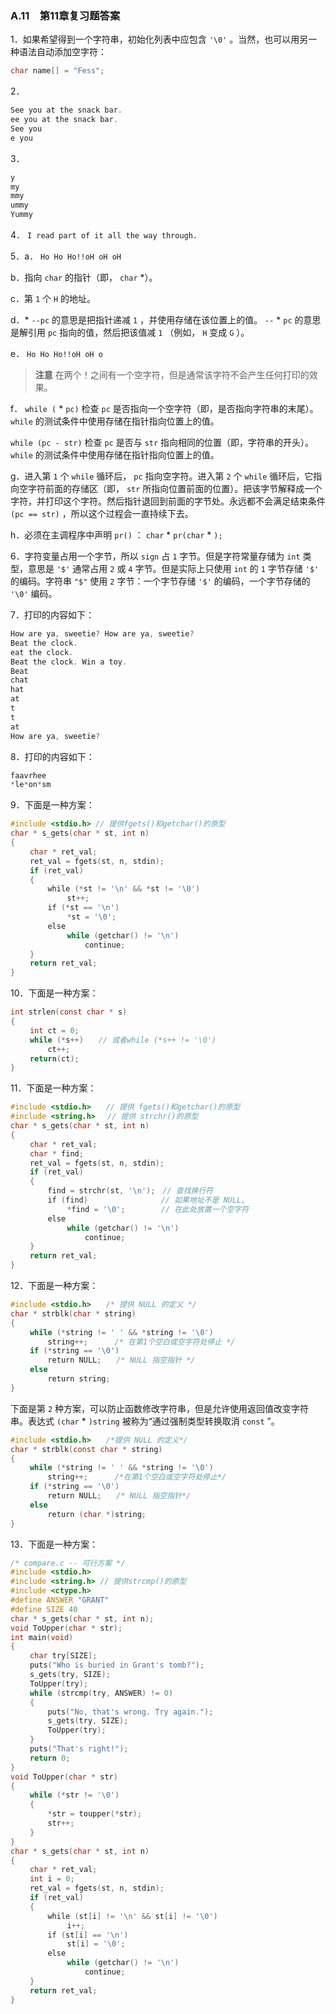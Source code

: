 ### A.11　第11章复习题答案

1．如果希望得到一个字符串，初始化列表中应包含 `'\0'` 。当然，也可以用另一种语法自动添加空字符：

```c
char name[] = "Fess";
```

2．

```c
See you at the snack bar.
ee you at the snack bar.
See you
e you
```

3．

```c
y
my
mmy
ummy
Yummy
```

4． `I read part of it all the way through.`

5．a． `Ho Ho Ho!!oH oH oH`

b．指向 `char` 的指针（即， `char`  *）。

c．第 `1` 个 `H` 的地址。

d．* `--pc` 的意思是把指针递减 `1` ，并使用存储在该位置上的值。 `--` * `pc` 的意思是解引用 `pc` 指向的值，然后把该值减 `1` （例如， `H` 变成 `G` ）。

e． `Ho Ho Ho!!oH oH o`

> **注意**
> 在两个！之间有一个空字符，但是通常该字符不会产生任何打印的效果。

f． `while (` * `pc)` 检查 `pc` 是否指向一个空字符（即，是否指向字符串的末尾）。 `while` 的测试条件中使用存储在指针指向位置上的值。

`while (pc - str)` 检查 `pc` 是否与 `str` 指向相同的位置（即，字符串的开头）。 `while` 的测试条件中使用存储在指针指向位置上的值。

g．进入第 `1` 个 `while` 循环后， `pc` 指向空字符。进入第 `2` 个 `while` 循环后，它指向空字符前面的存储区（即， `str` 所指向位置前面的位置）。把该字节解释成一个字符，并打印这个字符。然后指针退回到前面的字节处。永远都不会满足结束条件 `(pc == str)` ，所以这个过程会一直持续下去。

h．必须在主调程序中声明 `pr()` ： `char`  *  `pr(char`  * `);`

6．字符变量占用一个字节，所以 `sign` 占 `1` 字节。但是字符常量存储为 `int` 类型，意思是 `'$'` 通常占用 `2` 或 `4` 字节。但是实际上只使用 `int` 的 `1` 字节存储 `'$'` 的编码。字符串 `"$"` 使用 `2` 字节：一个字节存储 `'$'` 的编码，一个字节存储的 `'\0'` 编码。

7．打印的内容如下：

```c
How are ya, sweetie? How are ya, sweetie?
Beat the clock.
eat the clock.
Beat the clock. Win a toy.
Beat
chat
hat
at
t
t
at
How are ya, sweetie?
```

8．打印的内容如下：

```c
faavrhee
*le*on*sm
```

9．下面是一种方案：

```c
#include <stdio.h> // 提供fgets()和getchar()的原型
char * s_gets(char * st, int n)
{
　　 char * ret_val;
　　 ret_val = fgets(st, n, stdin);
　　 if (ret_val)
　　 {
　　　　　while (*st != '\n' && *st != '\0')
　　　　　　　 st++;
　　　　　if (*st == '\n')
　　　　　　　 *st = '\0';
　　　　　else
　　　　　　　 while (getchar() != '\n')
　　　　　　　　　　continue;
　　 }
　　 return ret_val;
}
```

10．下面是一种方案：

```c
int strlen(const char * s)
{
　　 int ct = 0;
　　 while (*s++)　　// 或者while (*s++ != '\0')
　　　　　ct++;
　　 return(ct);
}
```

11．下面是一种方案：

```c
#include <stdio.h>　　// 提供 fgets()和getchar()的原型
#include <string.h>　 // 提供 strchr()的原型
char * s_gets(char * st, int n)
{
　　 char * ret_val;
　　 char * find;
　　 ret_val = fgets(st, n, stdin);
　　 if (ret_val)
　　 {
　　　　　find = strchr(st, '\n');　// 查找换行符
　　　　　if (find)　　　　　        // 如果地址不是 NULL,
　　　　　　　 *find = '\0';　　　   // 在此处放置一个空字符
　　　　　else
　　　　　　　 while (getchar() != '\n')
　　　　　　　　　　continue;
　　 }
　　 return ret_val;
}
```

12．下面是一种方案：

```c
#include <stdio.h>　　/* 提供 NULL 的定义 */
char * strblk(char * string)
{
　　 while (*string != ' ' && *string != '\0')
　　　　　string++;　　 　/* 在第1个空白或空字符处停止 */
　　 if (*string == '\0')
　　　　　return NULL;　　/* NULL 指空指针 */
　　 else
　　　　　return string;
}
```

下面是第 `2` 种方案，可以防止函数修改字符串，但是允许使用返回值改变字符串。表达式 `(char`  * `)string` 被称为“通过强制类型转换取消 `const` ”。

```c
#include <stdio.h>　　/*提供 NULL 的定义*/
char * strblk(const char * string)
{
　　 while (*string != ' ' && *string != '\0')
　　　　　string++;　　 　/*在第1个空白或空字符处停止*/
　　 if (*string == '\0')
　　　　　return NULL;　　/* NULL 指空指针*/
　　 else
　　　　　return (char *)string;
}
```

13．下面是一种方案：

```c
/* compare.c -- 可行方案 */
#include <stdio.h>
#include <string.h> // 提供strcmp()的原型
#include <ctype.h>
#define ANSWER "GRANT"
#define SIZE 40
char * s_gets(char * st, int n);
void ToUpper(char * str);
int main(void)
{
　　 char try[SIZE];
　　 puts("Who is buried in Grant's tomb?");
　　 s_gets(try, SIZE);
　　 ToUpper(try);
　　 while (strcmp(try, ANSWER) != 0)
　　 {
　　　　　puts("No, that's wrong. Try again.");
　　　　　s_gets(try, SIZE);
　　　　　ToUpper(try);
　　 }
　　 puts("That's right!");
　　 return 0;
}
void ToUpper(char * str)
{
　　 while (*str != '\0')
　　 {
　　　　　*str = toupper(*str);
　　　　　str++;
　　 }
}
char * s_gets(char * st, int n)
{
　　 char * ret_val;
　　 int i = 0;
　　 ret_val = fgets(st, n, stdin);
　　 if (ret_val)
　　 {
　　　　　while (st[i] != '\n' && st[i] != '\0')
　　　　　　　 i++;
　　　　　if (st[i] == '\n')
　　　　　　　 st[i] = '\0';
　　　　　else 
　　　　　　　 while (getchar() != '\n')
　　　　　　　　　　continue;
　　 }
　　 return ret_val;
}
```

